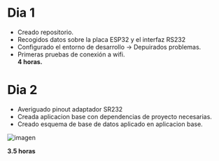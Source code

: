 # Dia 1
- Creado repositorio.
- Recogidos datos sobre la placa ESP32 y el interfaz RS232
- Configurado el entorno de desarrollo -> Depuirados problemas.
- Primeras pruebas de conexión a wifi.    
**4 horas.**

# Dia 2
- Averiguado pinout adaptador SR232
- Creada aplicacion base con dependencias de proyecto necesarias.
- Creado esquema de base de datos aplicado en aplicacion base.

![imagen](https://github.com/user-attachments/assets/58db3fd5-9e9a-4899-8846-53eda922b04a)

**3.5 horas**
